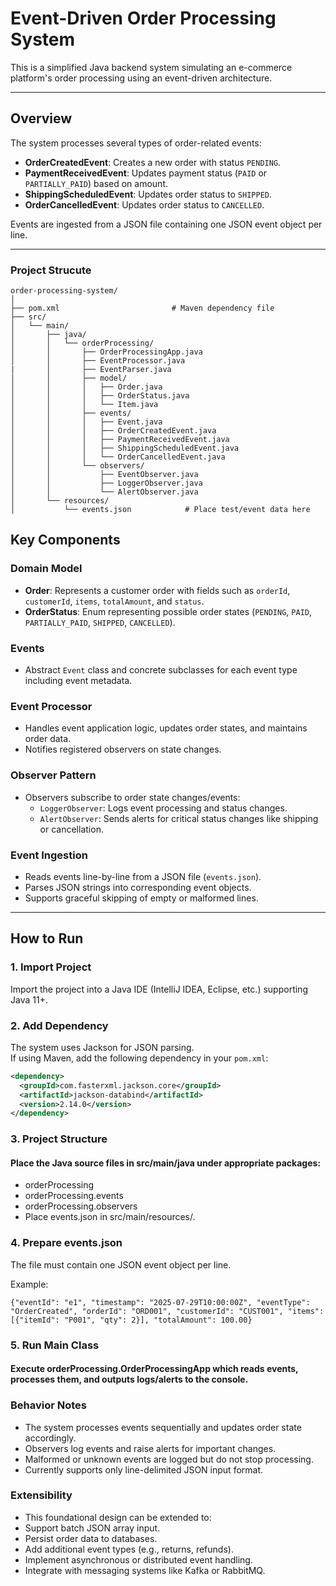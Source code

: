 # Event-Driven Order Processing System

This is a simplified Java backend system simulating an e-commerce platform's order processing using an event-driven architecture.

---

## Overview

The system processes several types of order-related events:

- **OrderCreatedEvent**: Creates a new order with status `PENDING`.
- **PaymentReceivedEvent**: Updates payment status (`PAID` or `PARTIALLY_PAID`) based on amount.
- **ShippingScheduledEvent**: Updates order status to `SHIPPED`.
- **OrderCancelledEvent**: Updates order status to `CANCELLED`.

Events are ingested from a JSON file containing one JSON event object per line.

---

### Project Strucute 
```
order-processing-system/
│
├── pom.xml                         # Maven dependency file
├── src/
│   └── main/
│       ├── java/
│       │   └── orderProcessing/
│       │       ├── OrderProcessingApp.java
│       │       ├── EventProcessor.java
|       │       ├── EventParser.java
│       │       ├── model/
│       │       │   ├── Order.java
│       │       │   ├── OrderStatus.java
│       │       │   └── Item.java
│       │       ├── events/
│       │       │   ├── Event.java
│       │       │   ├── OrderCreatedEvent.java
│       │       │   ├── PaymentReceivedEvent.java
│       │       │   ├── ShippingScheduledEvent.java
│       │       │   └── OrderCancelledEvent.java
│       │       └── observers/
│       │           ├── EventObserver.java
│       │           ├── LoggerObserver.java
│       │           └── AlertObserver.java
│       └── resources/
│           └── events.json            # Place test/event data here

```


## Key Components

### Domain Model
- **Order**: Represents a customer order with fields such as `orderId`, `customerId`, `items`, `totalAmount`, and `status`.
- **OrderStatus**: Enum representing possible order states (`PENDING`, `PAID`, `PARTIALLY_PAID`, `SHIPPED`, `CANCELLED`).

### Events
- Abstract `Event` class and concrete subclasses for each event type including event metadata.

### Event Processor
- Handles event application logic, updates order states, and maintains order data.
- Notifies registered observers on state changes.

### Observer Pattern
- Observers subscribe to order state changes/events:
    - `LoggerObserver`: Logs event processing and status changes.
    - `AlertObserver`: Sends alerts for critical status changes like shipping or cancellation.

### Event Ingestion
- Reads events line-by-line from a JSON file (`events.json`).
- Parses JSON strings into corresponding event objects.
- Supports graceful skipping of empty or malformed lines.

---

## How to Run

### 1. Import Project
Import the project into a Java IDE (IntelliJ IDEA, Eclipse, etc.) supporting Java 11+.

### 2. Add Dependency
The system uses Jackson for JSON parsing.  
If using Maven, add the following dependency in your `pom.xml`:

```xml
<dependency>
  <groupId>com.fasterxml.jackson.core</groupId>
  <artifactId>jackson-databind</artifactId>
  <version>2.14.0</version>
</dependency>
```

### 3. Project Structure
#### Place the Java source files in src/main/java under appropriate packages:
- orderProcessing
- orderProcessing.events
- orderProcessing.observers
- Place events.json in src/main/resources/.

### 4. Prepare events.json
The file must contain one JSON event object per line.

Example:
```
{"eventId": "e1", "timestamp": "2025-07-29T10:00:00Z", "eventType": "OrderCreated", "orderId": "ORD001", "customerId": "CUST001", "items": [{"itemId": "P001", "qty": 2}], "totalAmount": 100.00}
```


### 5. Run Main Class

#### Execute orderProcessing.OrderProcessingApp which reads events, processes them, and outputs logs/alerts to the console.


### Behavior Notes
- The system processes events sequentially and updates order state accordingly.
- Observers log events and raise alerts for important changes.
- Malformed or unknown events are logged but do not stop processing.
- Currently supports only line-delimited JSON input format.

### Extensibility

- This foundational design can be extended to:
- Support batch JSON array input.
- Persist order data to databases.
- Add additional event types (e.g., returns, refunds).
- Implement asynchronous or distributed event handling.
- Integrate with messaging systems like Kafka or RabbitMQ.
